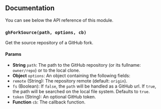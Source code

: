 ## Documentation

You can see below the API reference of this module.

### `ghForkSource(path, options, cb)`
Get the source repository of a GitHub fork.

#### Params
- **String** `path`: The path to the GitHub repository (or its fullname: `owner/repo`) or to the local clone.
- **Object** `options`: An object containing the following fields:
 - `remote` (String): The repository remote (default: `origin`).
 - `fs` (Boolean): If `false`, the `path` will be handled as a GitHub url.
    If `true`, the path will be searched on the local file system. Defaults to `true`.
 - `token` (String): An optional GitHub token.
- **Function** `cb`: The callback function.

